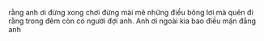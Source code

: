 rằng anh ơi đừng xong chơi đừng mài mê những điều bông lơi mà quên đi rằng trong đêm còn có người đợi anh. Anh ơi ngoài kia bao điều mặn đắng anh